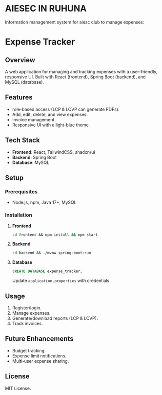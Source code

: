 # AIESEC IN RUHUNA
Information management system for aiesc club to manage expenses:

# Expense Tracker

## Overview
A web application for managing and tracking expenses with a user-friendly, responsive UI. Built with React (frontend), Spring Boot (backend), and MySQL (database).

## Features
-  role-based access (LCP & LCVP can generate PDFs).
- Add, edit, delete, and view expenses.
- Invoice management.
- Responsive UI with a light-blue theme.

## Tech Stack
- **Frontend**: React, TailwindCSS, shadcn/ui
- **Backend**: Spring Boot
- **Database**: MySQL

## Setup
### Prerequisites
- Node.js, npm, Java 17+, MySQL

### Installation
1. **Frontend**
   ```sh
   cd frontend && npm install && npm start
   ```
2. **Backend**
   ```sh
   cd backend && ./mvnw spring-boot:run
   ```
3. **Database**
   ```sql
   CREATE DATABASE expense_tracker;
   ```
   Update `application.properties` with credentials.

## Usage
1. Register/login.
2. Manage expenses.
3. Generate/download reports (LCP & LCVP).
4. Track invoices.

## Future Enhancements
- Budget tracking.
- Expense limit notifications.
- Multi-user expense sharing.

## License
MIT License.

